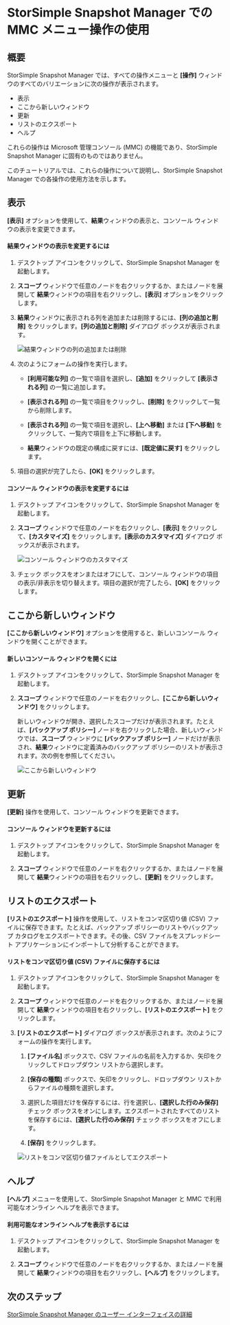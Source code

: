 <properties 
   pageTitle="StorSimple Snapshot Manager での MMC メニュー操作の使用 |Microsoft Azure"
   description="StorSimple Snapshot Manager で Microsoft 管理コンソール (MMC) のメニュー操作を使用する方法について説明します。"
   services="storsimple"
   documentationCenter="NA"
   authors="SharS"
   manager="carolz"
   editor="" />
<tags 
   ms.service="storsimple"
   ms.devlang="NA"
   ms.topic="article"
   ms.tgt_pltfrm="NA"
   ms.workload="TBD"
   ms.date="07/09/2015"
   ms.author="v-sharos" />

# StorSimple Snapshot Manager での MMC メニュー操作の使用

## 概要

StorSimple Snapshot Manager では、すべての操作メニューと **[操作]** ウィンドウのすべてのバリエーションに次の操作が表示されます。

- 表示
- ここから新しいウィンドウ 
- 更新 
- リストのエクスポート 
- ヘルプ 

これらの操作は Microsoft 管理コンソール (MMC) の機能であり、StorSimple Snapshot Manager に固有のものではありません。

このチュートリアルでは、これらの操作について説明し、StorSimple Snapshot Manager での各操作の使用方法を示します。

## 表示

**[表示]** オプションを使用して、**結果**ウィンドウの表示と、コンソール ウィンドウの表示を変更できます。

#### 結果ウィンドウの表示を変更するには

1. デスクトップ アイコンをクリックして、StorSimple Snapshot Manager を起動します。

2. **スコープ** ウィンドウで任意のノードを右クリックするか、またはノードを展開して **結果**ウィンドウの項目を右クリックし、**[表示]** オプションをクリックします。

3. **結果**ウィンドウに表示される列を追加または削除するには、**[列の追加と削除]** をクリックします。**[列の追加と削除]** ダイアログ ボックスが表示されます。

    ![結果ウィンドウの列の追加または削除](./media/storsimple-snapshot-manager-mmc-menu/HCS_SSM_Add_remove_columns.png)

4. 次のようにフォームの操作を実行します。

    - **[利用可能な列]** の一覧で項目を選択し、**[追加]** をクリックして **[表示される列]** の一覧に追加します。 

    - **[表示される列]** の一覧で項目をクリックし、**[削除]** をクリックして一覧から削除します。

    - **[表示される列]** の一覧で項目を選択し、**[上へ移動]** または **[下へ移動]** をクリックして、一覧内で項目を上下に移動します。

    - **結果**ウィンドウの既定の構成に戻すには、**[既定値に戻す]** をクリックします。

5. 項目の選択が完了したら、**[OK]** をクリックします。

#### コンソール ウィンドウの表示を変更するには

1. デスクトップ アイコンをクリックして、StorSimple Snapshot Manager を起動します。

2. **スコープ** ウィンドウで任意のノードを右クリックし、**[表示]** をクリックして、**[カスタマイズ]** をクリックします。**[表示のカスタマイズ]** ダイアログ ボックスが表示されます。

    ![コンソール ウィンドウのカスタマイズ](./media/storsimple-snapshot-manager-mmc-menu/HCS_SSM_Customize.png)

3. チェック ボックスをオンまたはオフにして、コンソール ウィンドウの項目の表示/非表示を切り替えます。項目の選択が完了したら、**[OK]** をクリックします。

## ここから新しいウィンドウ

**[ここから新しいウィンドウ]** オプションを使用すると、新しいコンソール ウィンドウを開くことができます。

#### 新しいコンソール ウィンドウを開くには

1. デスクトップ アイコンをクリックして、StorSimple Snapshot Manager を起動します。

2. **スコープ** ウィンドウで任意のノードを右クリックし、**[ここから新しいウィンドウ]** をクリックします。

    新しいウィンドウが開き、選択したスコープだけが表示されます。たとえば、**[バックアップ ポリシー]** ノードを右クリックした場合、新しいウィンドウでは、**スコープ** ウィンドウに **[バックアップ ポリシー]** ノードだけが表示され、**結果**ウィンドウに定義済みのバックアップ ポリシーのリストが表示されます。次の例を参照してください。

    ![ここから新しいウィンドウ](./media/storsimple-snapshot-manager-mmc-menu/HCS_SSM_NewWindow.png)
 
## 更新

**[更新]** 操作を使用して、コンソール ウィンドウを更新できます。

#### コンソール ウィンドウを更新するには

1. デスクトップ アイコンをクリックして、StorSimple Snapshot Manager を起動します。

2. **スコープ** ウィンドウで任意のノードを右クリックするか、またはノードを展開して **結果**ウィンドウの項目を右クリックし、**[更新]** をクリックします。

## リストのエクスポート

**[リストのエクスポート]** 操作を使用して、リストをコンマ区切り値 (CSV) ファイルに保存できます。たとえば、バックアップ ポリシーのリストやバックアップ カタログをエクスポートできます。その後、CSV ファイルをスプレッドシート アプリケーションにインポートして分析することができます。

#### リストをコンマ区切り値 (CSV) ファイルに保存するには

1. デスクトップ アイコンをクリックして、StorSimple Snapshot Manager を起動します。 

2. **スコープ** ウィンドウで任意のノードを右クリックするか、またはノードを展開して **結果**ウィンドウの項目を右クリックし、**[リストのエクスポート]** をクリックします。

3. **[リストのエクスポート]** ダイアログ ボックスが表示されます。次のようにフォームの操作を実行します。

    1. **[ファイル名]** ボックスで、CSV ファイルの名前を入力するか、矢印をクリックしてドロップダウン リストから選択します。

    2. **[保存の種類]** ボックスで、矢印をクリックし、ドロップダウン リストからファイルの種類を選択します。

    3. 選択した項目だけを保存するには、行を選択し、**[選択した行のみ保存]** チェック ボックスをオンにします。エクスポートされたすべてのリストを保存するには、**[選択した行のみ保存]** チェック ボックスをオフにします。

    4. **[保存]** をクリックします。

    ![リストをコンマ区切り値ファイルとしてエクスポート](./media/storsimple-snapshot-manager-mmc-menu/HCS_SSM_Export_List.png)
 
## ヘルプ

**[ヘルプ]** メニューを使用して、StorSimple Snapshot Manager と MMC で利用可能なオンライン ヘルプを表示できます。

#### 利用可能なオンライン ヘルプを表示するには

1. デスクトップ アイコンをクリックして、StorSimple Snapshot Manager を起動します。

2. **スコープ** ウィンドウで任意のノードを右クリックするか、またはノードを展開して **結果**ウィンドウの項目を右クリックし、**[ヘルプ]** をクリックします。

## 次のステップ

[StorSimple Snapshot Manager のユーザー インターフェイスの詳細](storsimple-use-snapshot-manager.md)

<!---HONumber=August15_HO6-->